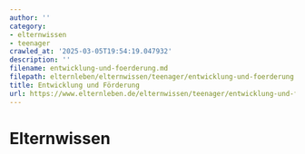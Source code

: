 ```yaml
---
author: ''
category:
- elternwissen
- teenager
crawled_at: '2025-03-05T19:54:19.047932'
description: ''
filename: entwicklung-und-foerderung.md
filepath: elternleben/elternwissen/teenager/entwicklung-und-foerderung.md
title: Entwicklung und Förderung
url: https://www.elternleben.de/elternwissen/teenager/entwicklung-und-foerderung/
---
```


#  Elternwissen

